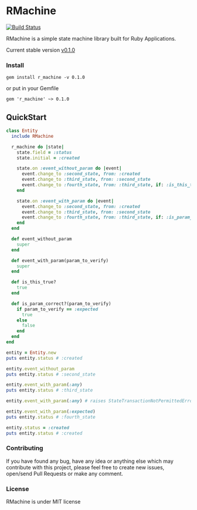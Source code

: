 # RMachine

[![Build Status](https://travis-ci.org/rafaels88/rmachine.svg?branch=master)](https://travis-ci.org/rafaels88/rmachine)

RMachine is a simple state machine library built for Ruby Applications.

Current stable version [v0.1.0](https://github.com/rafaels88/rmachine/tree/v0.1.0)

### Install

`gem install r_machine -v 0.1.0`

or put in your Gemfile

`gem 'r_machine' ~> 0.1.0`


## QuickStart

```ruby
class Entity
  include RMachine

  r_machine do |state|
    state.field = :status
    state.initial = :created

    state.on :event_without_param do |event|
      event.change_to :second_state, from: :created
      event.change_to :third_state, from: :second_state
      event.change_to :fourth_state, from: :third_state, if: :is_this_true?
    end

    state.on :event_with_param do |event|
      event.change_to :second_state, from: :created
      event.change_to :third_state, from: :second_state
      event.change_to :fourth_state, from: :third_state, if: :is_param_correct?
    end
  end

  def event_without_param
    super
  end

  def event_with_param(param_to_verify)
    super
  end

  def is_this_true?
    true
  end

  def is_param_correct?(param_to_verify)
    if param_to_verify == :expected
      true
    else
      false
    end
  end
end

entity = Entity.new
puts entity.status # :created

entity.event_without_param
puts entity.status # :second_state

entity.event_with_param(:any)
puts entity.status # :third_state

entity.event_with_param(:any) # raises StateTransactionNotPermittedError

entity.event_with_param(:expected)
puts entity.status # :fourth_state

entity.status = :created
puts entity.status # :created
```

### Contributing

If you have found any bug, have any idea or anything else which may contribute with this project,
please feel free to create new issues, open/send Pull Requests or make any comment.

### License

RMachine is under MIT license
